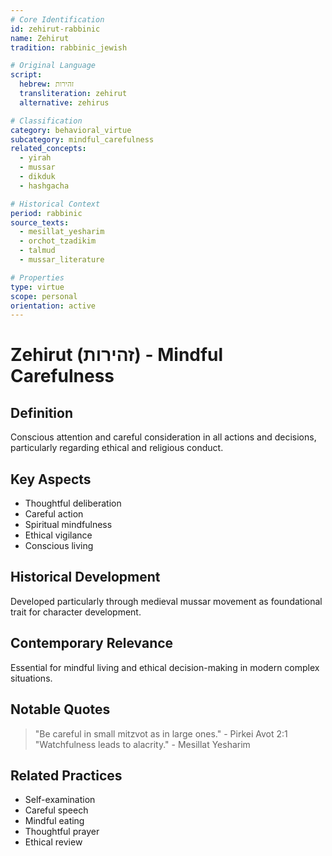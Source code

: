 ```yaml
---
# Core Identification
id: zehirut-rabbinic
name: Zehirut
tradition: rabbinic_jewish

# Original Language
script:
  hebrew: זהירות
  transliteration: zehirut
  alternative: zehirus

# Classification
category: behavioral_virtue
subcategory: mindful_carefulness
related_concepts:
  - yirah
  - mussar
  - dikduk
  - hashgacha

# Historical Context
period: rabbinic
source_texts:
  - mesillat_yesharim
  - orchot_tzadikim
  - talmud
  - mussar_literature

# Properties
type: virtue
scope: personal
orientation: active
---
```


# Zehirut (זהירות) - Mindful Carefulness

## Definition
Conscious attention and careful consideration in all actions and decisions, particularly regarding ethical and religious conduct.

## Key Aspects
- Thoughtful deliberation
- Careful action
- Spiritual mindfulness
- Ethical vigilance
- Conscious living

## Historical Development
Developed particularly through medieval mussar movement as foundational trait for character development.

## Contemporary Relevance
Essential for mindful living and ethical decision-making in modern complex situations.

## Notable Quotes
> "Be careful in small mitzvot as in large ones." - Pirkei Avot 2:1
> "Watchfulness leads to alacrity." - Mesillat Yesharim

## Related Practices
- Self-examination
- Careful speech
- Mindful eating
- Thoughtful prayer
- Ethical review